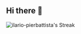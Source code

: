 ## Hi there 👋

![ilario-pierbattista's Streak](https://github-readme-streak-stats.herokuapp.com/?user=ilario-pierbattista&theme=tokyonight&hide_border=true)
